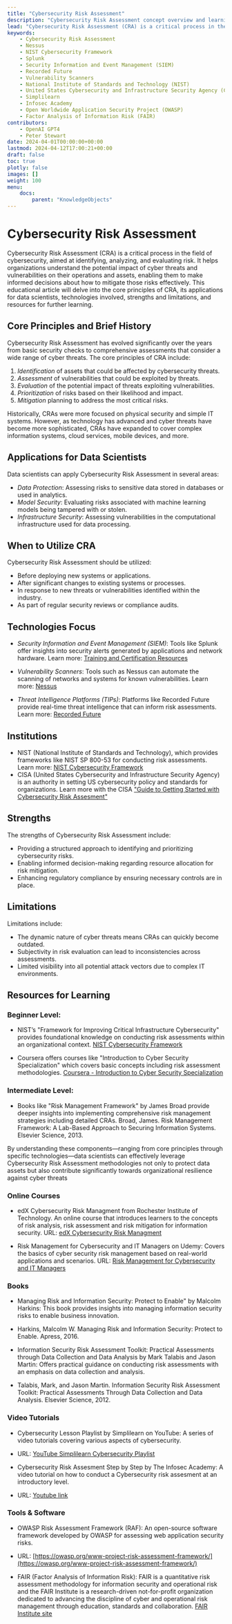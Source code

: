 ```yaml
---
title: "Cybersecurity Risk Assessment"
description: "Cybersecurity Risk Assessment concept overview and learning guide for Data Science"
lead: "Cybersecurity Risk Assessment (CRA) is a critical process in the field of cybersecurity, aimed at identifying, analyzing, and evaluating risk."
keywords:
    - Cybersecurity Risk Assessment
    - Nessus
    - NIST Cybersecurity Framework
    - Splunk
    - Security Information and Event Management (SIEM)
    - Recorded Future
    - Vulnerability Scanners
    - National Institute of Standards and Technology (NIST)
    - United States Cybersecurity and Infrastructure Security Agency (CISA)
    - Simplilearn
    - Infosec Academy
    - Open Worldwide Application Security Project (OWASP)
    - Factor Analysis of Information Risk (FAIR)
contributors:
    - OpenAI GPT4
    - Peter Stewart
date: 2024-04-01T00:00:00+00:00
lastmod: 2024-04-12T17:00:21+00:00
draft: false
toc: true
plotly: false
images: []
weight: 100
menu:
    docs:
        parent: "KnowledgeObjects"
---
```


# Cybersecurity Risk Assessment

Cybersecurity Risk Assessment (CRA) is a critical process in the field of cybersecurity, aimed at identifying, analyzing, and evaluating risk. It helps organizations understand the potential impact of cyber threats and vulnerabilities on their operations and assets, enabling them to make informed decisions about how to mitigate those risks effectively. This educational article will delve into the core principles of CRA, its applications for data scientists, technologies involved, strengths and limitations, and resources for further learning.

## Core Principles and Brief History

Cybersecurity Risk Assessment has evolved significantly over the years from basic security checks to comprehensive assessments that consider a wide range of cyber threats. The core principles of CRA include:

1. *Identification* of assets that could be affected by cybersecurity threats.
2. *Assessment* of vulnerabilities that could be exploited by threats.
3. *Evaluation* of the potential impact of threats exploiting vulnerabilities.
4. *Prioritization* of risks based on their likelihood and impact.
5. *Mitigation* planning to address the most critical risks.

Historically, CRAs were more focused on physical security and simple IT systems. However, as technology has advanced and cyber threats have become more sophisticated, CRAs have expanded to cover complex information systems, cloud services, mobile devices, and more.

## Applications for Data Scientists

Data scientists can apply Cybersecurity Risk Assessment in several areas:

- *Data Protection*: Assessing risks to sensitive data stored in databases or used in analytics.
- *Model Security*: Evaluating risks associated with machine learning models being tampered with or stolen.
- *Infrastructure Security*: Assessing vulnerabilities in the computational infrastructure used for data processing.

## When to Utilize CRA

Cybersecurity Risk Assessment should be utilized:

- Before deploying new systems or applications.
- After significant changes to existing systems or processes.
- In response to new threats or vulnerabilities identified within the industry.
- As part of regular security reviews or compliance audits.

## Technologies Focus

- *Security Information and Event Management (SIEM)*: Tools like Splunk offer insights into security alerts generated by applications and network hardware. Learn more: [Training and Certification Resources](https://www.splunk.com/en_us/training.html)
- *Vulnerability Scanners*: Tools such as Nessus can automate the scanning of networks and systems for known vulnerabilities. Learn more: [Nessus](https://www.tenable.com/products/nessus)

- *Threat Intelligence Platforms (TIPs)*: Platforms like Recorded Future provide real-time threat intelligence that can inform risk assessments. Learn more: [Recorded Future](https://www.recordedfuture.com/)

## Institutions

- NIST (National Institute of Standards and Technology), which provides frameworks like NIST SP 800-53 for conducting risk assessments. Learn more: [NIST Cybersecurity Framework](https://www.nist.gov/cyberframework)
- CISA (United States Cybersecurity and Infrastructure Security Agency) is an authority in setting US cybersecurity policy and standards for organizations. Learn more with the CISA ["Guide to Getting Started with Cybersecurity Risk Assesment"](https://www.cisa.gov/sites/default/files/2024-01/22_1201_safecom_guide_to_cybersecurity_risk_assessment_508.pdf)

## Strengths

The strengths of Cybersecurity Risk Assessment include:

- Providing a structured approach to identifying and prioritizing cybersecurity risks.
- Enabling informed decision-making regarding resource allocation for risk mitigation.
- Enhancing regulatory compliance by ensuring necessary controls are in place.

## Limitations

Limitations include:

- The dynamic nature of cyber threats means CRAs can quickly become outdated.
- Subjectivity in risk evaluation can lead to inconsistencies across assessments.
- Limited visibility into all potential attack vectors due to complex IT environments.

## Resources for Learning

### Beginner Level:
- NIST’s "Framework for Improving Critical Infrastructure Cybersecurity" provides foundational knowledge on conducting risk assessments within an organizational context. [NIST Cybersecurity Framework](https://www.nist.gov/cyberframework)

- Coursera offers courses like "Introduction to Cyber Security Specialization" which covers basic concepts including risk assessment methodologies. [Coursera - Introduction to Cyber Security Specialization](https://www.coursera.org/specializations/intro-cyber-security)

### Intermediate Level:

- Books like "Risk Management Framework" by James Broad provide deeper insights into implementing comprehensive risk management strategies including detailed CRAs. 
Broad, James. Risk Management Framework: A Lab-Based Approach to Securing Information Systems. Elsevier Science, 2013.


By understanding these components—ranging from core principles through specific technologies—data scientists can effectively leverage Cybersecurity Risk Assessment methodologies not only to protect data assets but also contribute significantly towards organizational resilience against cyber threats

### Online Courses

- edX Cybersecurity Risk Managment from Rochester Institute of Technology. An online course that introduces learners to  the concepts of risk analysis, risk assessment and risk mitigation for information security. 
URL: [edX Cybersecurity Risk Managment](https://www.edx.org/learn/risk-management/rochester-institute-of-technology-cybersecurity-risk-management?index=product&queryID=70039ae36396a9a0715d245b78d7fa76&position=1&results_level=first-level-results&term=cybersecurty+risk+assesment&objectID=course-c913261b-8081-4f28-9c10-0079b616ab39&campaign=Cybersecurity+Risk+Management&source=edX&product_category=course&placement_url=https%3A%2F%2Fwww.edx.org%2Fsearch)

- Risk Management for Cybersecurity and IT Managers on Udemy: Covers the basics of cyber security risk management based on real-world applications and scenarios.
URL: [Risk Management for Cybersecurity and IT Managers](https://www.udemy.com/course/risk-management-for-cybersecurity/?couponCode=LETSLEARNNOWPP)

### Books

- Managing Risk and Information Security: Protect to Enable" by Malcolm Harkins: This book provides insights into managing information security risks to enable business innovation.
- Harkins, Malcolm W. Managing Risk and Information Security: Protect to Enable. Apress, 2016.


- Information Security Risk Assessment Toolkit: Practical Assessments through Data Collection and Data Analysis by Mark Talabis and Jason Martin: Offers practical guidance on conducting risk assessments with an emphasis on data collection and analysis.
- Talabis, Mark, and Jason Martin. Information Security Risk Assessment Toolkit: Practical Assessments Through Data Collection and Data Analysis. Elsevier Science, 2012.


### Video Tutorials

- Cybersecurity Lesson Playlist by Simplilearn on YouTube: A series of video tutorials covering various aspects of cybersecurity.
 - URL: [YouTube Simplilearn Cybersecurity Playlist](https://www.youtube.com/playlist?list=PLEiEAq2VkUUJlnHGj07OULCA6od-iL-i2)
 
- Cybersecurity Risk Assesment Step by Step by The Infosec Academy: A video tutorial on how to conduct a Cybersecurity risk assesment at an introductory level. 
 - URL: [Youtube link](https://youtu.be/spBvssOUTbM?si=nEpDhrDMP_ewIopY)

### Tools & Software

- OWASP Risk Assessment Framework (RAF): An open-source software framework developed by OWASP for assessing web application security risks.
 - URL: [https://owasp.org/www-project-risk-assessment-framework/](https://owasp.org/www-project-risk-assessment-framework/)

- FAIR (Factor Analysis of Information Risk): FAIR is a quantitative risk assessment methodology for information security and operational risk and the FAIR Institute is a research-driven not-for-profit organization dedicated to advancing the discipline of cyber and operational risk management through education, standards and collaboration. [FAIR Institute site](https://www.fairinstitute.org)


